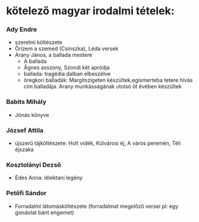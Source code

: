 
# kötelező magyar irodalmi tételek:

### Ady Endre
  - szerelmi költészete
  - Őrizem a szemed (Csinszka), Léda versek
- Arany János, a ballada mestere 
  - A ballada 
  - Ágnes asszony, Szondi két apródja
  - ballada: tragédia dalban elbeszélve
  - öregkori balladák: Margitszigeten készültek,egismerteba tetere hívás cím balladája. Arany munkásságának utolsó öt évében készültek
  
  
### Babits Mihály   
- Jónás könyve

### József Attila
- újszerű tájköltészete: Holt vidék, Külvárosi éj, A város peremén, Téli éjszaka

### Kosztolányi Dezső
- Édes Anna: lélektani legény

### Petőfi Sándor
- Forradalmi látomásköltészete (forradalmat megelőző versei pl: egy gondolat bánt engemet)

